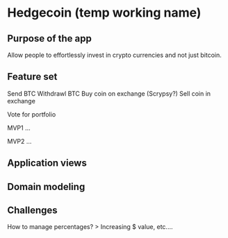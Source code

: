 <h1>Hedgecoin (temp working name)</h1>


<h2>Purpose of the app</h2>
Allow people to effortlessly invest in crypto currencies and not just bitcoin.

<h2>Feature set</h2>
Send BTC
Withdrawl BTC
Buy coin on exchange (Scrypsy?)
Sell coin in exchange

Vote for portfolio

MVP1
...

MVP2
...

<h2>Application views</h2>

<h2>Domain modeling</h2>

<h2>Challenges</h2>
How to manage percentages? > Increasing $ value, etc....